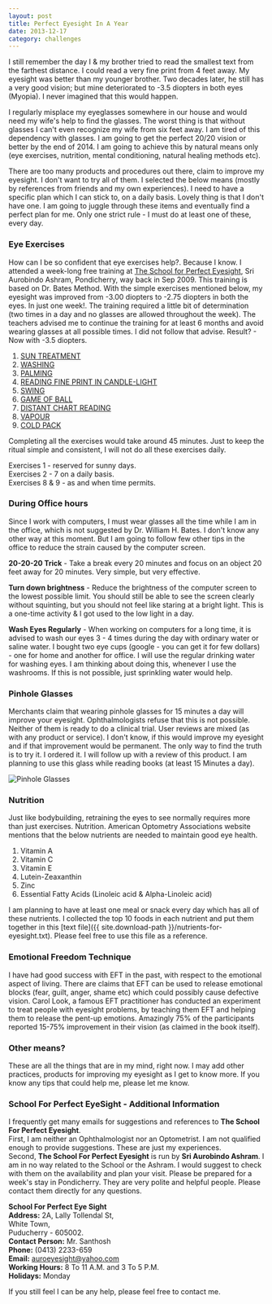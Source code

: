 ```yaml
---
layout: post
title: Perfect Eyesight In A Year
date: 2013-12-17
category: challenges
---
```


I still remember the day I & my brother tried to read the smallest text from the farthest distance. I could read a very fine print from 4 feet away. My eyesight was better than my younger brother. Two decades later, he still has a very good vision; but mine deteriorated to -3.5 diopters in both eyes (Myopia). I never imagined that this would happen.  

I regularly misplace my eyeglasses somewhere in our house and would need my wife's help to find the glasses. The worst thing is that without glasses I can't even recognize my wife from six feet away. I am tired of this dependency with glasses. I am going to get the perfect 20/20 vision or better by the end of 2014. I am going to achieve this by natural means only (eye exercises, nutrition, mental conditioning, natural healing methods etc).   

There are too many products and procedures out there, claim to improve my eyesight. I don't want to try all of them. I selected the below means (mostly by references from friends and my own experiences). I need to have a specific plan which I can stick to, on a daily basis. Lovely thing is that I don't have one. I am going to juggle through these items and eventually find a perfect plan for me. Only one strict rule - I must do at least one of these, every day.  

### Eye Exercises

How can I be so confident that eye exercises help?. Because I know. I attended a week-long free training at [The School for Perfect Eyesight][school-url], Sri Aurobindo Ashram, Pondicherry, way back in Sep 2009. This training is based on Dr. Bates Method. With the simple exercises mentioned below, my eyesight was improved from -3.00 diopters to -2.75 diopters in both the eyes. In just one week!. The training required a little bit of determination (two times in a day and no glasses are allowed throughout the week). The teachers advised me to continue the training for at least 6 months and avoid wearing glasses at all possible times. I did not follow that advise. Result? - Now with -3.5 diopters. 

1. [SUN TREATMENT][1]
2. [WASHING][2]
3. [PALMING][3]
4. [READING FINE PRINT IN CANDLE-LIGHT][4]
5. [SWING][5]
6. [GAME OF BALL][6]
7. [DISTANT CHART READING][7]
8. [VAPOUR][8]
9. [COLD PACK][9]

[1]: http://motherandsriaurobindo.in/#_StaticContent/SriAurobindoAshram/-03%20The%20Ashram/Departments/School%20For%20Perfect%20Eyesight/-01%20Sun%20Treatment.htm
[2]: http://motherandsriaurobindo.in/#_StaticContent/SriAurobindoAshram/-03%20The%20Ashram/Departments/School%20For%20Perfect%20Eyesight/-02%20Washing.htm
[3]: http://motherandsriaurobindo.in/#_StaticContent/SriAurobindoAshram/-03%20The%20Ashram/Departments/School%20For%20Perfect%20Eyesight/-03%20Palming.htm
[4]: http://motherandsriaurobindo.in/#_StaticContent/SriAurobindoAshram/-03%20The%20Ashram/Departments/School%20For%20Perfect%20Eyesight/-04%20Reading%20Fine%20Print%20in%20Candle-Light.htm
[5]: http://motherandsriaurobindo.in/#_StaticContent/SriAurobindoAshram/-03%20The%20Ashram/Departments/School%20For%20Perfect%20Eyesight/-05%20Swing.htm
[6]: http://motherandsriaurobindo.in/#_StaticContent/SriAurobindoAshram/-03%20The%20Ashram/Departments/School%20For%20Perfect%20Eyesight/-06%20Game%20of%20Ball.htm
[7]: http://motherandsriaurobindo.in/#_StaticContent/SriAurobindoAshram/-03%20The%20Ashram/Departments/School%20For%20Perfect%20Eyesight/-07%20Distant%20Chart%20Reading.htm
[8]: http://motherandsriaurobindo.in/#_StaticContent/SriAurobindoAshram/-03%20The%20Ashram/Departments/School%20For%20Perfect%20Eyesight/-08%20Vapour.htm
[9]: http://motherandsriaurobindo.in/#_StaticContent/SriAurobindoAshram/-03%20The%20Ashram/Departments/School%20For%20Perfect%20Eyesight/-09%20Cold%20Pack.htm

[school-url]: http://motherandsriaurobindo.in/#_StaticContent/SriAurobindoAshram/-03%20The%20Ashram/Departments/School%20For%20Perfect%20Eyesight/-00%20Contents.htm

Completing all the exercises would take around 45 minutes. Just to keep the ritual simple and consistent, I will not do all these exercises daily.   

Exercises 1 - reserved for sunny days.  
Exercises 2 - 7 on a daily basis.  
Exercises 8 & 9 - as and when time permits.  

### During Office hours

Since I work with computers, I must wear glasses all the time while I am in the office, which is not suggested by Dr. William H. Bates. I don't know any other way at this moment. But I am going to follow few other tips in the office to reduce the strain caused by the computer screen.  

**20-20-20 Trick** - Take a break every 20 minutes and focus on an object 20 feet away for 20 minutes. Very simple, but very effective.  

**Turn down brightness** - Reduce the brightness of the computer screen to the lowest possible limit. You should still be able to see the screen clearly without squinting, but you should not feel like staring at a bright light. This is a one-time activity & I got used to the low light in a day.  

**Wash Eyes Regularly** - When working on computers for a long time, it is advised to wash our eyes 3 - 4 times during the day with ordinary water or saline water. I bought two eye cups (google - you can get it for few dollars) - one for home and another for office. I will use the regular drinking water for washing eyes. I am thinking about doing this, whenever I use the washrooms. If this is not possible, just sprinkling water would help.  

### Pinhole Glasses

Merchants claim that wearing pinhole glasses for 15 minutes a day will improve your eyesight. Ophthalmologists refuse that this is not possible. Neither of them is ready to do a clinical trial. User reviews are mixed (as with any product or service). I don't know, if this would improve my eyesight and if that improvement would be permanent. The only way to find the truth is to try it. I ordered it. I will follow up with a review of this product. I am planning to use this glass while reading books (at least 15 Minutes a day).  

![Pinhole Glasses]({{site.img-path}}/pinhole-glasses.jpg)  

### Nutrition

Just like bodybuilding, retraining the eyes to see normally requires more than just exercises. Nutrition. American Optometry Associations website mentions that the below nutrients are needed to maintain good eye health.  

1. Vitamin A
2. Vitamin C
3. Vitamin E
4. Lutein-Zeaxanthin
5. Zinc
6. Essential Fatty Acids (Linoleic acid & Alpha-Linoleic acid)

I am planning to have at least one meal or snack every day which has all of these nutrients. I collected the top 10 foods in each nutrient and put them together in this [text file]({{ site.download-path }}/nutrients-for-eyesight.txt). Please feel free to use this file as a reference.  

### Emotional Freedom Technique

I have had good success with EFT in the past, with respect to the emotional aspect of living. There are claims that EFT can be used to release emotional blocks (fear, guilt, anger, shame etc) which could possibly cause defective vision. Carol Look, a famous EFT practitioner has conducted an experiment to treat people with eyesight problems, by teaching them EFT and helping them to release the pent-up emotions. Amazingly 75% of the participants reported 15-75% improvement in their vision (as claimed in the book itself).  

### Other means?

These are all the things that are in my mind, right now. I may add other practices, products for improving my eyesight as I get to know more. If you know any tips that could help me, please let me know.  

### School For Perfect EyeSight - Additional Information

I frequently get many emails for suggestions and references to **The School For Perfect Eyesight**.   
First, I am neither an Ophthalmologist nor an Optometrist. I am not qualified enough to provide suggestions. These are just my experiences.   
Second, **The School For Perfect Eyesight** is run by **Sri Aurobindo Ashram**. I am in no way related to the School or the Ashram. I would suggest to check with them on the availability and plan your visit. Please be prepared for a week's stay in Pondicherry. They are very polite and helpful people. Please contact them directly for any questions.

**School For Perfect Eye Sight**  
**Address:** 2A, Lally Tollendal St,  
White Town,   
Puducherry - 605002.  
**Contact Person:** Mr. Santhosh  
**Phone:** (0413) 2233-659   
**Email:** auroeyesight@yahoo.com  
**Working Hours:** 8 To 11 A.M. and 3 To 5 P.M.  
**Holidays:** Monday  

If you still feel I can be any help, please feel free to contact me.  
